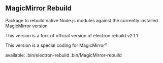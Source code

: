 ## MagicMirror Rebuild

Package to rebuild native Node.js modules against the currently installed MagicMirror version

This version is a fork of official version of electron rebuild v2.1.1

This version is a special coding for MagicMirror²

available:
.bin/electron-rebuild
.bin/MagicMirror-rebuild
